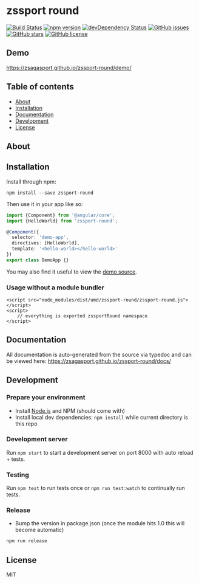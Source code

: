 # zssport round
[![Build Status](https://travis-ci.org/zsagasport/zssport-round.svg?branch=master)](https://travis-ci.org/zsagasport/zssport-round)
[![npm version](https://badge.fury.io/js/zssport-round.svg)](http://badge.fury.io/js/zssport-round)
[![devDependency Status](https://david-dm.org/zsagasport/zssport-round/dev-status.svg)](https://david-dm.org/zsagasport/zssport-round#info=devDependencies)
[![GitHub issues](https://img.shields.io/github/issues/zsagasport/zssport-round.svg)](https://github.com/zsagasport/zssport-round/issues)
[![GitHub stars](https://img.shields.io/github/stars/zsagasport/zssport-round.svg)](https://github.com/zsagasport/zssport-round/stargazers)
[![GitHub license](https://img.shields.io/badge/license-MIT-blue.svg)](https://raw.githubusercontent.com/zsagasport/zssport-round/master/LICENSE)

## Demo
https://zsagasport.github.io/zssport-round/demo/

## Table of contents

- [About](#about)
- [Installation](#installation)
- [Documentation](#documentation)
- [Development](#development)
- [License](#licence)

## About



## Installation

Install through npm:
```
npm install --save zssport-round
```

Then use it in your app like so:

```typescript
import {Component} from '@angular/core';
import {HelloWorld} from 'zssport-round';

@Component({
  selector: 'demo-app',
  directives: [HelloWorld],
  template: '<hello-world></hello-world>'
})
export class DemoApp {}
```

You may also find it useful to view the [demo source](https://github.com/zsagasport/zssport-round/blob/master/demo/demo.ts).

### Usage without a module bundler
```
<script src="node_modules/dist/umd/zssport-round/zssport-round.js"></script>
<script>
    // everything is exported zssportRound namespace
</script>
```

## Documentation
All documentation is auto-generated from the source via typedoc and can be viewed here:
https://zsagasport.github.io/zssport-round/docs/

## Development

### Prepare your environment
* Install [Node.js](http://nodejs.org/) and NPM (should come with)
* Install local dev dependencies: `npm install` while current directory is this repo

### Development server
Run `npm start` to start a development server on port 8000 with auto reload + tests.

### Testing
Run `npm test` to run tests once or `npm run test:watch` to continually run tests.

### Release
* Bump the version in package.json (once the module hits 1.0 this will become automatic)
```bash
npm run release
```

## License

MIT

